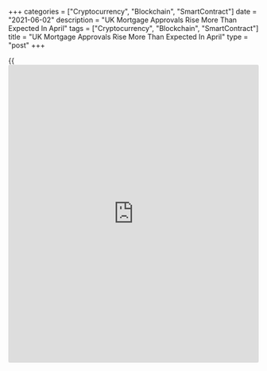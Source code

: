 +++
categories = ["Cryptocurrency", "Blockchain", "SmartContract"]
date = "2021-06-02"
description = "UK Mortgage Approvals Rise More Than Expected In April"
tags = ["Cryptocurrency", "Blockchain", "SmartContract"]
title = "UK Mortgage Approvals Rise More Than Expected In April"
type = "post"
+++

{{<iframe id="large-banner" src="https://www.bounty.group/#slide=17.0" width="100%" height="600" scrolling="no" style="border: 0px solid rgb(216, 221, 230); border-radius: 3px;">}}

UK mortgage approvals increased more than expected in April, figures
from Bank of England showed on Wednesday.

The number of mortgages approved for house purchase rose moderately to
86,921 in April from 83,402 in March. The expected level was 84,980.

Net mortgage borrowing fell to GBP 3.3 billion from a record GBP 11.5
billion in March. Economists had forecast borrowing to decline to GBP
6.6 billion.

Despite weaker net lending, both gross lending and repayments remained
above levels seen since the start of 2020, data showed.

Individuals have made significant net repayments of consumer credit
since March 2020. The further net repayment of GBP 0.37 billion in April
compared to GBP 0.38 billion a month ago.

Businesses made significant net repayments of GBP 4.6 billion to banks
in April.  
The weakness in borrowing reflected large non-financial businesses
repaying GBP 4.8 billion of loans in April. Borrowing by small and
medium sized non-financial businesses drew down an extra GBP 0.3 billion
in April.

M4 money supply grew 9.1 percent year-on-year in April versus 10.8
percent in March.

For comments and feedback [contact](https://www.playgroundfx.com/contact/): editorial@rtt[news](https://www.letsplayfx.com/blog/forex-news-website/).com

[Economic News][1]

 **What parts of the world are seeing the best (and worst) economic
performances lately? Click[here][2] to check out our [Econ Scorecard][2]
and find out! See up-to-the-moment [ranking](https://www.playgroundfx.com/blog/crypto-exchange-ranking/)s for the best and worst
performers in [GDP][3], [unemployment rate][4], [inflation][2] and much
more.**

   1. www.rtt[news](https://www.letsplayfx.com/blog/forex-news-website/).com/Content/EconomicNews.aspx
   2. www.rtt[news](https://www.letsplayfx.com/blog/forex-news-website/).com/economic-scorecard/world-rank/CPI/highest-performance.aspx
   3. www.rtt[news](https://www.letsplayfx.com/blog/forex-news-website/).com/economic-scorecard/world-rank/GDP/highest-performance.aspx
   4. www.rtt[news](https://www.letsplayfx.com/blog/forex-news-website/).com/economic-scorecard/world-rank/unemployment-rate/lowest-performance.aspx
